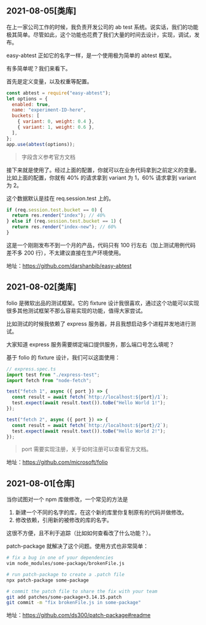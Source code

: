 ## 2021-08-05[类库]

在上一家公司工作的时候，我负责开发公司的 ab test 系统。说实话，我们的功能极其简单。尽管如此，这个功能也花费了我们大量的时间去设计，实现，调试，发布。

easy-abtest 正如它的名字一样，是一个使用极为简单的 abtest 框架。

有多简单呢？我们来看下。

首先是定义变量，以及权重等配置。

```js
const abtest = require("easy-abtest");
let options = {
  enabled: true,
  name: "experiment-ID-here",
  buckets: [
    { variant: 0, weight: 0.4 },
    { variant: 1, weight: 0.6 },
  ],
};
app.use(abtest(options));
```

> 字段含义参考官方文档

接下来就是使用了。经过上面的配置，你就可以在业务代码拿到之前定义的变量。比如上面的配置，你就有 40% 的请求拿到 variant 为 1，60% 请求拿到 variant 为 2。

这个数据默认是挂在 req.session.test 上的。

```js
if (req.session.test.bucket == 0) {
  return res.render("index"); // 40%
} else if (req.session.test.bucket == 1) {
  return res.render("index-new"); // 60%
}
```

这是一个刚刚发布不到一个月的产品，代码只有 100 行左右（加上测试用例代码差不多 200 行），不太建议直接在生产环境使用。

地址：https://github.com/darshanbib/easy-abtest

## 2021-08-02[类库]

folio 是微软出品的测试框架。它的 fixture 设计我很喜欢，通过这个功能可以实现很多其他测试框架不那么容易实现的功能，值得大家尝试。

比如测试的时候我依赖了 express 服务器，并且我想启动多个进程并发地进行测试。

大家知道 express 服务需要绑定端口提供服务，那么端口号怎么填呢？

基于 folio 的 fixture 设计，我们可以这面使用：

```js
// express.spec.ts
import test from "./express-test";
import fetch from "node-fetch";

test("fetch 1", async ({ port }) => {
  const result = await fetch(`http://localhost:${port}/1`);
  test.expect(await result.text()).toBe("Hello World 1!");
});

test("fetch 2", async ({ port }) => {
  const result = await fetch(`http://localhost:${port}/2`);
  test.expect(await result.text()).toBe("Hello World 2!");
});
```

> port 需要实现注册，关于如何注册可以查看官方文档。

地址：https://github.com/microsoft/folio

## 2021-08-01[仓库]

当你试图对一个 npm 库做修改，一个常见的方法是

1. 新建一个不同的名字的库，在这个新的库里你复制原有的代码并做修改。
2. 修改依赖，引用新的被修改的库的名字。

这很不方便，且不利于追踪（比如如何查看改了什么功能？）。

patch-package 就解决了这个问题。使用方式也非常简单：

```bash
# fix a bug in one of your dependencies
vim node_modules/some-package/brokenFile.js

# run patch-package to create a .patch file
npx patch-package some-package

# commit the patch file to share the fix with your team
git add patches/some-package+3.14.15.patch
git commit -m "fix brokenFile.js in some-package"

```

地址：https://github.com/ds300/patch-package#readme
